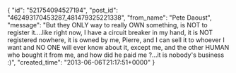  {
   "id": "521754094527194",
   "post_id": "462493170453287_481479325221338",
   "from_name": "Pete Daoust",
   "message": "But they ONLY way to really OWN something, is NOT to register it....like right now, I have a circuit breaker in my hand, it is NOT registered nowhere, it is owned by me, Pierre, and I can sell it to whoever I want and NO ONE will ever know about it, except me, and the other HUMAN who bought it from me, and how did he paid me ?...it is nobody's business :)",
   "created_time": "2013-06-06T21:17:51+0000"
 }
